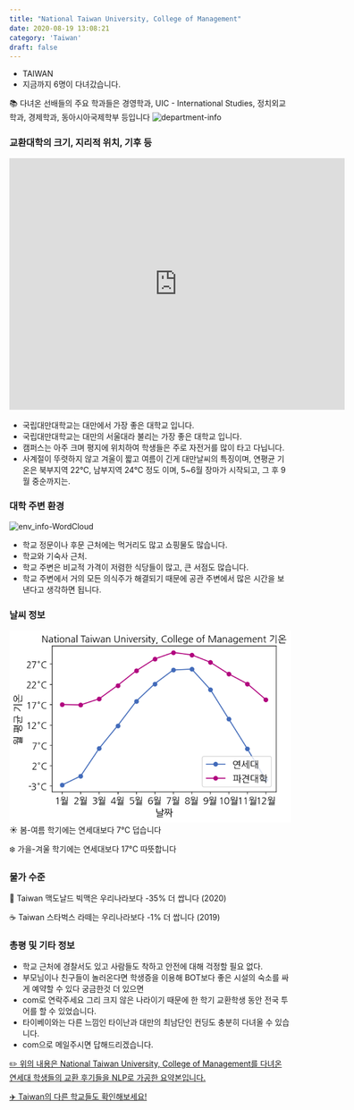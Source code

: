 ```yaml
---
title: "National Taiwan University, College of Management"
date: 2020-08-19 13:08:21
category: 'Taiwan'
draft: false
---
```



* TAIWAN
* 지금까지 6명이 다녀갔습니다. 

📚 다녀온 선배들의 주요 학과들은 경영학과, UIC - International Studies, 정치외교학과, 경제학과, 동아시아국제학부 등입니다
![department-info](../plots/TW000005.png)
### 교환대학의 크기, 지리적 위치, 기후 등
<iframe
width="600"
height="450"
frameborder="0" style="border:0"
src="https://www.google.com/maps/embed/v1/place?key=AIzaSyC9e1AME-pVmWC4hBpFdu5S4dKzyepa3HQ&q=National+Taiwan+University,+College+of+Management&center=25.0140168,121.5381442&zoom=14" allowfullscreen>
</iframe>

* 국립대만대학교는 대만에서 가장 좋은 대학교 입니다.
* 국립대만대학교는 대만의 서울대라 불리는 가장 좋은 대학교 입니다.
* 캠퍼스는 아주 크며 평지에 위치하여 학생들은 주로 자전거를 많이 타고 다닙니다.
* 사계절이 뚜렷하지 않고 겨울이 짧고 여름이 긴게 대만날씨의 특징이며, 연평균 기온은 북부지역 22℃, 남부지역 24℃ 정도 이며, 5~6월 장마가 시작되고, 그 후 9월 중순까지는.


### 대학 주변 환경

![env_info-WordCloud](../univ_wordclouds_okt/env_info/TW000005_env_info_okt.png)

* 학교 정문이나 후문 근처에는 먹거리도 많고 쇼핑물도 많습니다.
* 학교와 기숙사 근처.
* 학교 주변은 비교적 가격이 저렴한 식당들이 많고, 큰 서점도 많습니다.
* 학교 주변에서 거의 모든 의식주가 해결되기 때문에 공관 주변에서 많은 시간을 보낸다고 생각하면 됩니다.


### 날씨 정보 
 ![temparature_TW000005](../plots/weather/TW000005.png)
☀️ 봄-여름 학기에는 연세대보다 7°C 덥습니다

❄️ 가을-겨울 학기에는 연세대보다 17°C 따뜻합니다
### 물가 수준 
🍔 Taiwan 맥도날드 빅맥은 우리나라보다 -35% 더 쌉니다 (2020)

☕️ Taiwan 스타벅스 라떼는 우리나라보다 -1% 더 쌉니다 (2019)

### 총평 및 기타 정보
* 학교 근처에 경찰서도 있고 사람들도 착하고 안전에 대해 걱정할 필요 없다.
* 부모님이나 친구들이 놀러온다면 학생증을 이용해 BOT보다 좋은 시설의 숙소를 싸게 예약할 수 있다 궁금한것 더 있으면
* com로 연락주세요 그리 크지 않은 나라이기 때문에 한 학기 교환학생 동안 전국 투어를 할 수 있었습니다.
* 타이베이와는 다른 느낌인 타이난과 대만의 최남단인 컨딩도 충분히 다녀올 수 있습니다.
* com으로 메일주시면 답해드리겠습니다.


[✏️ 위의 내용은 National Taiwan University, College of Management를 다녀온 연세대 학생들의 교환 후기들을 NLP로 가공한 요약본입니다.](http://oia.yonsei.ac.kr/partner/expReport.asp?ucode=TW000005&bgbn=A)

[✈️ Taiwan의 다른 학교들도 확인해보세요!](https://yonsei-exchange.netlify.app/?category=Taiwan)

